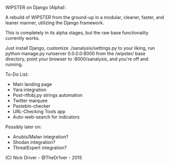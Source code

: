 WIPSTER on Django (Alpha):

A rebuild of WIPSTER from the ground-up in a modular, cleaner,
faster, and leaner manner, utilizing the Django framework.

This is completely in its alpha stages, but the raw base functionality currently works.

Just install Django, customize ./sanalysis/settings.py to your liking, run 
python manage.py runserver 0.0.0.0:8000 from the /wipster/ base directory,
point your browser to <your-ip>:8000/sanalysis, and you're off and running.

To-Do List:

- Main landing page
- Yara integration
- Post-rtfobj.py strings automation
- Twitter marquee
- Pastebin-checker
- URL-Checking Tools app
- Auto-web-search for indicators

Possibly later on:
- Anubis/Malwr integration?
- Shodan integration?
- ThreatExpert integration?

(C) Nick Driver - @TheDr1ver - 2015
